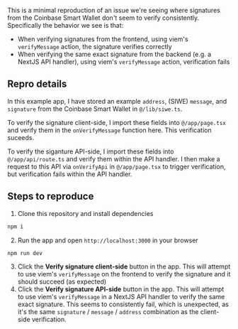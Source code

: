 This is a minimal reproduction of an issue we're seeing where signatures from the Coinbase Smart Wallet don't seem to verify consistently. Specifically the behavior we see is that:
- When verifying signatures from the frontend, using viem's `verifyMessage` action, the signature verifies correctly
- When verifying the same exact signature from the backend (e.g. a NextJS API handler), using viem's `verifyMessage` action, verification fails

## Repro details

In this example app, I have stored an example `address`, (SIWE) `message`, and `signature` from the Coinbase Smart Wallet in `@/lib/siwe.ts`. 

To verify the signature client-side, I import these fields into `@/app/page.tsx` and verify them in the `onVerifyMessage` function here. This verification suceeds.

To verify the siganture API-side, I import these fields into `@/app/api/route.ts` and verify them within the API handler. I then make a request to this API via `onVerifyApi` in `@/app/page.tsx` to trigger verification, but verification fails within the API handler. 

## Steps to reproduce
1. Clone this repository and install dependencies
```sh
npm i
```
2. Run the app and open `http://localhost:3000` in your browser
```sh
npm run dev
```
3. Click the **Verify signature client-side** button in the app. This will attempt to use viem's `verifyMessage` on the frontend to verify the signature and it should succeed (as expected)
4. Click the **Verify signature API-side** button in the app. This will attempt to use viem's `verifyMessage` in a NextJS API handler to verify the same exact signature. This seems to consistently fail, which is unexpected, as it's the same `signature` / `message` / `address` combination as the client-side verification. 
